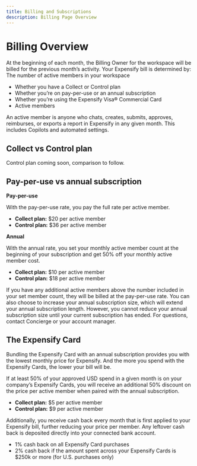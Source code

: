 ```yaml
---
title: Billing and Subscriptions
description: Billing Page Overview
---
```


# Billing Overview

At the beginning of each month, the Billing Owner for the workspace will be billed for the previous month’s activity. 
Your Expensify bill is determined by: 
The number of active members in your workspace
- Whether you have a Collect or Control plan
- Whether you’re on pay-per-use or an annual subscription
- Whether you’re using the Expensify Visa® Commercial Card
- Active members

An active member is anyone who chats, creates, submits, approves, reimburses, or exports a report in Expensify in any given month. This includes Copilots and automated settings.

## Collect vs Control plan

Control plan coming soon, comparison to follow.

## Pay-per-use vs annual subscription

**Pay-per-use**

With the pay-per-use rate, you pay the full rate per active member. 
- **Collect plan:** $20 per active member
- **Control plan:** $36 per active member

**Annual**

With the annual rate, you set your monthly active member count at the beginning of your subscription and get 50% off your monthly active member cost. 
- **Collect plan:** $10 per active member
- **Control plan:** $18 per active member

If you have any additional active members above the number included in your set member count, they will be billed at the pay-per-use rate. You can also choose to increase your annual subscription size, which will extend your annual subscription length. However, you cannot reduce your annual subscription size until your current subscription has ended. For questions, contact Concierge or your account manager.

## The Expensify Card

Bundling the Expensify Card with an annual subscription provides you with the lowest monthly price for Expensify. And the more you spend with the Expensify Cards, the lower your bill will be.

If at least 50% of your approved USD spend in a given month is on your company’s Expensify Cards, you will receive an additional 50% discount on the price per active member when paired with the annual subscription. 
- **Collect plan:** $5 per active member
- **Control plan:** $9 per active member

Additionally, you receive cash back every month that is first applied to your Expensify bill, further reducing your price per member. Any leftover cash back is deposited directly into your connected bank account. 
- 1% cash back on all Expensify Card purchases
- 2% cash back if the amount spent across your Expensify Cards is $250k or more (for U.S. purchases only)

